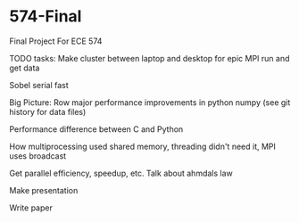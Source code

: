 # 574-Final
Final Project For ECE 574


TODO tasks:
Make cluster between laptop and desktop for epic MPI run and get data

Sobel serial fast


Big Picture:
Row major performance improvements in python numpy (see git history for data files)

Performance difference between C and Python

How multiprocessing used shared memory, threading didn't need it, MPI uses broadcast

Get parallel efficiency, speedup, etc. Talk about ahmdals law

Make presentation

Write paper